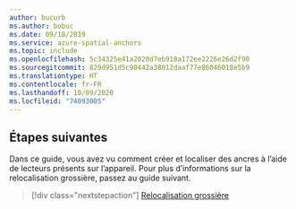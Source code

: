 ```yaml
---
author: bucurb
ms.author: bobuc
ms.date: 09/18/2019
ms.service: azure-spatial-anchors
ms.topic: include
ms.openlocfilehash: 5c34325e41a2020d7eb918a172ee2226e26d2f90
ms.sourcegitcommit: 829d951d5c90442a38012daaf77e86046018e5b9
ms.translationtype: HT
ms.contentlocale: fr-FR
ms.lasthandoff: 10/09/2020
ms.locfileid: "74093005"
---
```

## <a name="next-steps"></a>Étapes suivantes

Dans ce guide, vous avez vu comment créer et localiser des ancres à l’aide de lecteurs présents sur l’appareil. Pour plus d’informations sur la relocalisation grossière, passez au guide suivant.

> [!div class="nextstepaction"]
> [Relocalisation grossière](/azure/spatial-anchors/concepts/coarse-reloc/)
